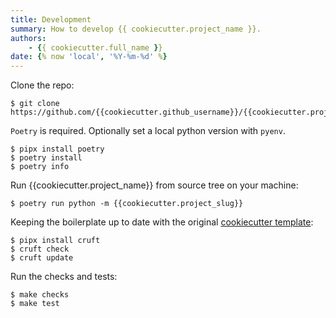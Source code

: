 ```yaml
---
title: Development 
summary: How to develop {{ cookiecutter.project_name }}. 
authors:
    - {{ cookiecutter.full_name }} 
date: {% now 'local', '%Y-%m-%d' %}
---
```


Clone the repo:

```shell
$ git clone https://github.com/{{cookiecutter.github_username}}/{{cookiecutter.project_slug}}
```

`Poetry` is required. Optionally set a local python version with `pyenv`.

```shell
$ pipx install poetry
$ poetry install
$ poetry info
```

Run {{cookiecutter.project_name}} from source tree on your machine:

```shell
$ poetry run python -m {{cookiecutter.project_slug}}
```

Keeping the boilerplate up to date with the original [cookiecutter template](https://github.com/smp4/cookiecutter-poetry-pypackage):

```shell
$ pipx install cruft
$ cruft check
$ cruft update
```

Run the checks and tests:

``` shell
$ make checks
$ make test
```

